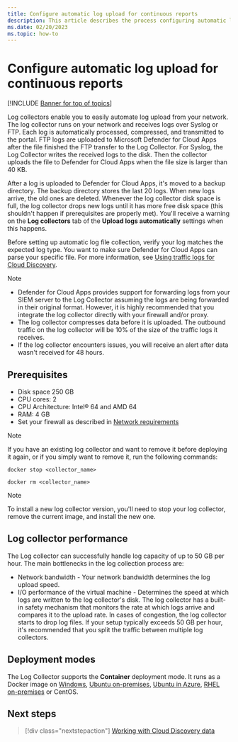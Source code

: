 ```yaml
---
title: Configure automatic log upload for continuous reports
description: This article describes the process configuring automatic log upload for continuous reports in Defender for Cloud Apps.
ms.date: 02/20/2023
ms.topic: how-to
---
```


# Configure automatic log upload for continuous reports

[!INCLUDE [Banner for top of topics](includes/banner.md)]

Log collectors enable you to easily automate log upload from your network. The log collector runs on your network and receives logs over Syslog or FTP. Each log is automatically processed, compressed, and transmitted to the portal. FTP logs are uploaded to Microsoft Defender for Cloud Apps after the file finished the FTP transfer to the Log Collector. For Syslog, the Log Collector writes the received logs to the disk. Then the collector uploads the file to Defender for Cloud Apps when the file size is larger than 40 KB.

After a log is uploaded to Defender for Cloud Apps, it's moved to a backup directory. The backup directory stores the last 20 logs. When new logs arrive, the old ones are deleted. Whenever the log collector disk space is full, the log collector drops new logs until it has more free disk space (this shouldn't happen if prerequisites are properly met). You'll receive a warning on the **Log collectors** tab of the **Upload logs automatically** settings when this happens.

Before setting up automatic log file collection, verify your log matches the expected log type. You want to make sure Defender for Cloud Apps can parse your specific file. For more information, see [Using traffic logs for Cloud Discovery](create-snapshot-cloud-discovery-reports.md#log-format).

> [!NOTE]
>
> - Defender for Cloud Apps provides support for forwarding logs from your SIEM server to the Log Collector assuming the logs are being forwarded in their original format. However, it is highly recommended that you integrate the log collector directly with your firewall and/or proxy.
> - The log collector compresses data before it is uploaded. The outbound traffic on the log collector will be 10% of the size of the traffic logs it receives.
> - If the log collector encounters issues, you will receive an alert after data wasn't received for 48 hours.

## Prerequisites

- Disk space 250 GB
- CPU cores: 2
- CPU Architecture: Intel® 64 and AMD 64
- RAM: 4 GB
- Set your firewall as described in [Network requirements](/defender-cloud-apps/network-requirements)

> [!NOTE]
> If you have an existing log collector and want to remove it before deploying it again, or if you simply want to remove it, run the following commands:
>
> `docker stop <collector_name>`
>
> `docker rm <collector_name>`


> [!Note]
> To install a new log collector version, you'll need to stop your log collector, remove the current image, and install the new one.

## Log collector performance

The Log collector can successfully handle log capacity of up to 50 GB per hour. The main bottlenecks in the log collection process are:

- Network bandwidth - Your network bandwidth determines the log upload speed.
- I/O performance of the virtual machine - Determines the speed at which logs are written to the log collector's disk. The log collector has a built-in safety mechanism that monitors the rate at which logs arrive and compares it to the upload rate. In cases of congestion, the log collector starts to drop log files. If your setup typically exceeds 50 GB per hour, it's recommended that you split the traffic between multiple log collectors.

## Deployment modes

The Log Collector supports the **Container** deployment mode. It runs as a Docker image on [Windows](discovery-docker-windows.md), [Ubuntu on-premises](discovery-docker-ubuntu.md), [Ubuntu in Azure](discovery-docker-ubuntu-azure.md), [RHEL on-premises](discovery-docker-ubuntu.md) or CentOS.

## Next steps

> [!div class="nextstepaction"]
> [Working with Cloud Discovery data](working-with-cloud-discovery-data.md)

